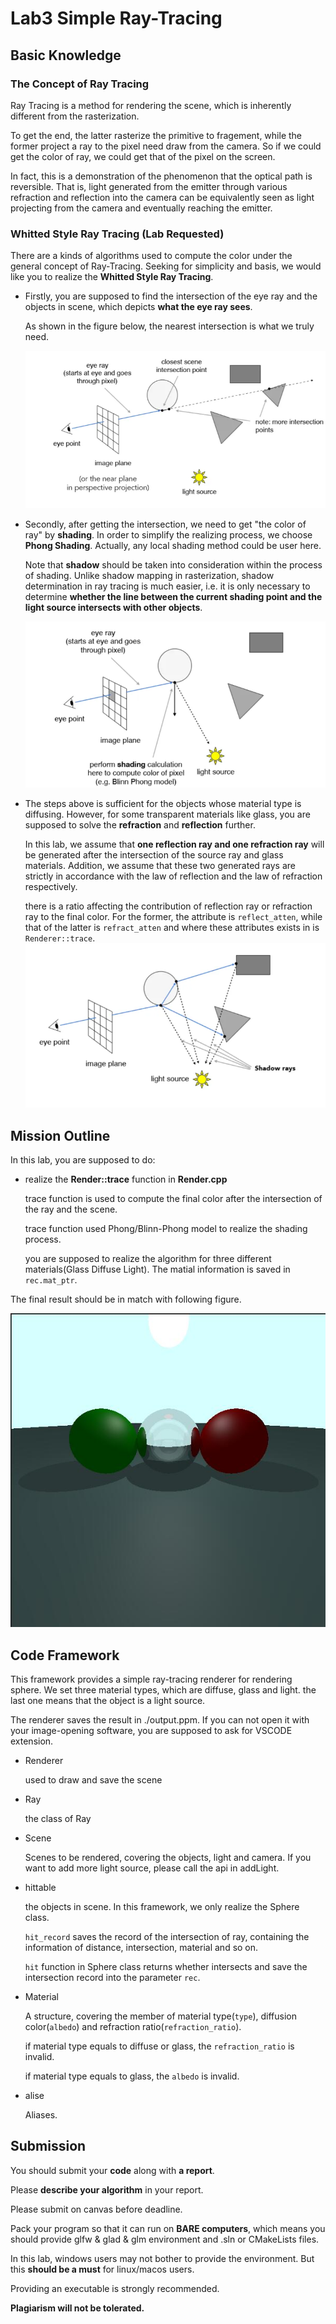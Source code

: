 # Lab3 Simple Ray-Tracing

## Basic Knowledge

### The Concept of Ray Tracing

Ray Tracing is a method for rendering the scene, which is inherently different from the rasterization. 

To get the end, the latter rasterize the primitive to fragement, while the former project a ray to the pixel need draw from the camera. So if we could get the color of ray, we could get that of the pixel on the screen.

In fact, this is a demonstration of the phenomenon that the optical path is reversible. That is, light generated from the emitter through various refraction and reflection into the camera can be equivalently seen as light projecting from the camera and eventually reaching the emitter.

### Whitted Style Ray Tracing (Lab Requested)

There are a kinds of algorithms used to compute the color under the general concept of Ray-Tracing. Seeking for simplicity and basis, we would like you to realize the **Whitted Style Ray Tracing**.

* Firstly, you are supposed to find the intersection of the eye ray and the objects in scene, which depicts **what the eye ray sees**.

    As shown in the figure below, the nearest intersection is what we truly need.

    ![Intersection](img/RT.png)

* Secondly, after getting the intersection, we need to get "the color of ray" by **shading**. In order to simplify the realizing process, we choose **Phong Shading**. Actually, any local shading method could be user here.

    Note that **shadow** should be taken into consideration within the process of shading. Unlike shadow mapping in rasterization, shadow determination in ray tracing is much easier, i.e. it is only necessary to determine **whether the line between the current shading point and the light source intersects with other objects**.

    ![Shading](img/shading.png)

* The steps above is sufficient for the objects whose material type is diffusing. However, for some transparent materials like glass, you are supposed to solve the **refraction** and **reflection** further.
    
    In this lab, we assume that **one reflection ray and one refraction ray** will be generated after the intersection of the source ray and glass materials. Addition, we assume that these two generated rays are strictly in accordance with the law of reflection and the law of refraction respectively.

    there is a ratio affecting the contribution of reflection ray or refraction ray to the final color. For the former, the attribute is `reflect_atten`, while that of the latter is `refract_atten` and where these attributes exists in is `Renderer::trace`.
    ![reflect](img/reflect.png)

## Mission Outline

In this lab, you are supposed to do:

* realize the **Render::trace** function in **Render.cpp**

    trace function is used to compute the final color after the intersection of the ray and the scene.

    trace function used Phong/Blinn-Phong model to realize the shading process.

    you are supposed to realize the algorithm for three different materials(Glass Diffuse Light). The matial information is saved in `rec.mat_ptr`.

The final result should be in match with following figure.

![result](img/result.jpg)

## Code Framework

This framework provides a simple ray-tracing renderer for rendering sphere. We set three material types, which are diffuse, glass and light. the last one means that the object is a light source.

The renderer saves the result in ./output.ppm. If you can not open it with your image-opening software, you are supposed to ask for VSCODE extension.

* Renderer

    used to draw and save the scene
* Ray

    the class of Ray
* Scene

    Scenes to be rendered, covering the objects, light and camera. If you want to add more light source, please call the api in addLight.
* hittable

    the objects in scene. In this framework, we only realize the Sphere class.

    `hit_record` saves the record of the intersection of ray, containing the information of distance, intersection, material and so on.

    `hit` function in Sphere class returns whether intersects and save the intersection record into the parameter `rec`.


* Material

    A structure, covering the member of material type(`type`), diffusion color(`albedo`) and refraction ratio(`refraction_ratio`).

    if material type equals to diffuse or glass, the `refraction_ratio` is invalid.

    if material type equals to glass, the `albedo` is invalid.

* alise

    Aliases.

## Submission

You should submit your **code** along with **a report**.

Please **describe your algorithm** in your report.

Please submit on canvas before deadline.

Pack your program so that it can run on **BARE computers**, which means you should provide glfw \& glad & glm environment and .sln or CMakeLists files.

In this lab, windows users may not bother to provide the environment. But this **should be a must** for linux/macos users.

Providing an executable is strongly recommended.

**Plagiarism will not be tolerated.**